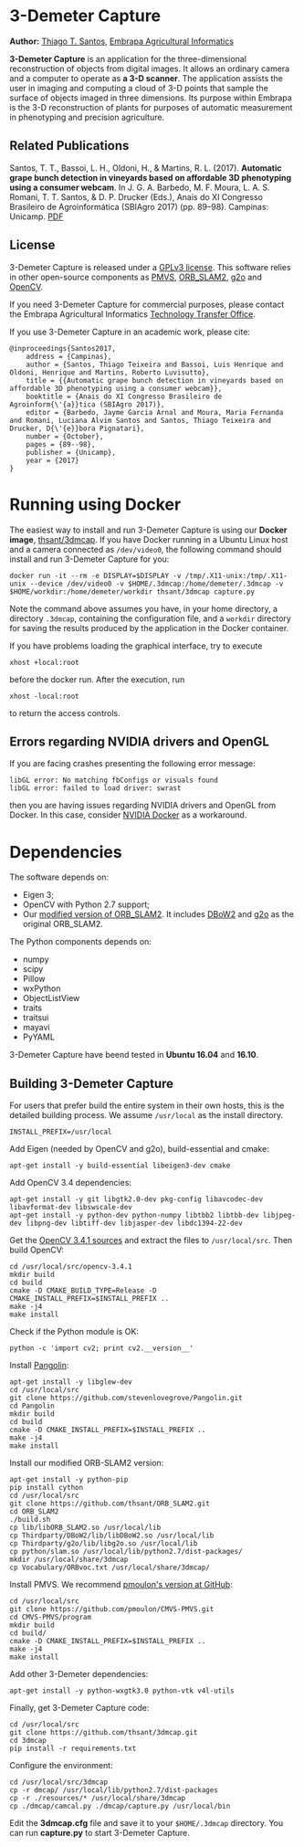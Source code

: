 # 3-Demeter Capture

**Author:** [Thiago T. Santos](https://www.embrapa.br/en/web/portal/team/-/empregado/351534/thiago-teixeira-santos), [Embrapa Agricultural Informatics](https://www.embrapa.br/en/informatica-agropecuaria)

**3-Demeter Capture** is an application for the three-dimensional
reconstruction of objects from digital images. It allows an ordinary
camera and a computer to operate as **a 3-D scanner**. The application
assists the user in imaging and computing a cloud of 3-D points that
sample the surface of objects imaged in three dimensions. Its purpose
within Embrapa is the 3-D reconstruction of plants for purposes of
automatic measurement in phenotyping and precision agriculture. 

## Related Publications

Santos, T. T., Bassoi, L. H., Oldoni, H., & Martins,
R. L. (2017). **Automatic grape bunch detection in vineyards based on affordable 3D phenotyping using a consumer webcam**. In
J. G. A. Barbedo, M. F. Moura, L. A. S. Romani, T. T. Santos, &
D. P. Drucker (Eds.), Anais do XI Congresso Brasileiro de
Agroinformática (SBIAgro 2017) (pp. 89–98). Campinas:
Unicamp. [PDF](http://ainfo.cnptia.embrapa.br/digital/bitstream/item/169609/1/Automatic-grape-SBIAgro.pdf)


## License

3-Demeter Capture is released under a [GPLv3 license](https://github.com/thsant/3dmcap/blob/master/LICENSE). This software relies in
other open-source components as [PMVS](https://www.di.ens.fr/pmvs/), [ORB_SLAM2](https://github.com/raulmur/ORB_SLAM2), [g2o](https://github.com/RainerKuemmerle/g2o) and  [OpenCV](https://opencv.org/).

If you need 3-Demeter Capture for commercial purposes, please contact the Embrapa Agricultural Informatics
[Technology Transfer Office](https://www.embrapa.br/en/informatica-agropecuaria/transferencia-de-tecnologia).

If you use 3-Demeter Capture in an academic work, please cite:

```
@inproceedings{Santos2017,
	address = {Campinas},
	author = {Santos, Thiago Teixeira and Bassoi, Luis Henrique and Oldoni, Henrique and Martins, Roberto Luvisutto},
	title = {{Automatic grape bunch detection in vineyards based on affordable 3D phenotyping using a consumer webcam}},
	booktitle = {Anais do XI Congresso Brasileiro de Agroinform{\'{a}}tica (SBIAgro 2017)},
	editor = {Barbedo, Jayme Garcia Arnal and Moura, Maria Fernanda and Romani, Luciana Alvim Santos and Santos, Thiago Teixeira and Drucker, D{\'{e}}bora Pignatari},
	number = {October},
	pages = {89--98},
	publisher = {Unicamp},	
	year = {2017}
}
```

# Running using Docker

The easiest way to install and run 3-Demeter Capture is using our **Docker image**, [thsant/3dmcap](https://cloud.docker.com/swarm/thsant/repository/docker/thsant/3dmcap/general). If you
have Docker running in a Ubuntu Linux host and a camera connected as `/dev/video0`,  the following command should install and run 3-Demeter Capture for you:

```
docker run -it --rm -e DISPLAY=$DISPLAY -v /tmp/.X11-unix:/tmp/.X11-unix --device /dev/video0 -v $HOME/.3dmcap:/home/demeter/.3dmcap -v $HOME/workdir:/home/demeter/workdir thsant/3dmcap capture.py
```

Note the command above assumes you have, in your home directory, a directory `.3dmcap`, containing the configuration file, and a `workdir` directory for saving the results produced by
the application in the Docker container.

If you have problems loading the graphical interface, try to execute

```
xhost +local:root
```

before the docker run. After the execution, run

```
xhost -local:root
```

to return the access controls.

## Errors regarding NVIDIA drivers and OpenGL

If you are facing crashes presenting the following error message:

```
libGL error: No matching fbConfigs or visuals found
libGL error: failed to load driver: swrast
```

then you are having issues regarding NVIDIA drivers and OpenGL from Docker. In this case, consider
[NVIDIA Docker](https://github.com/NVIDIA/nvidia-docker) as a workaround.

# Dependencies

The software depends on:

* Eigen 3;
* OpenCV with Python 2.7 support;
* Our [modified version of ORB_SLAM2](https://github.com/thsant/ORB_SLAM2). It includes [DBoW2](https://github.com/dorian3d/DBoW2) and [g2o](https://github.com/RainerKuemmerle/g2o)
as the original ORB_SLAM2.

The Python components depends on:

* numpy
* scipy
* Pillow
* wxPython
* ObjectListView 
* traits
* traitsui
* mayavi
* PyYAML

3-Demeter Capture have beend tested in **Ubuntu 16.04** and **16.10**.

## Building 3-Demeter Capture

For users that prefer build the entire system in their own hosts, this is the detailed building process. We
assume `/usr/local` as the install directory.

```
INSTALL_PREFIX=/usr/local
```

Add Eigen (needed by OpenCV and g2o), build-essential and cmake:

```
apt-get install -y build-essential libeigen3-dev cmake
```

Add OpenCV 3.4 dependencies:

```
apt-get install -y git libgtk2.0-dev pkg-config libavcodec-dev libavformat-dev libswscale-dev 
apt-get install -y python-dev python-numpy libtbb2 libtbb-dev libjpeg-dev libpng-dev libtiff-dev libjasper-dev libdc1394-22-dev
```

Get the [OpenCV 3.4.1 sources](https://opencv.org/releases.html) and extract the files to `/usr/local/src`. Then build OpenCV:

```
cd /usr/local/src/opencv-3.4.1 
mkdir build 
cd build 
cmake -D CMAKE_BUILD_TYPE=Release -D CMAKE_INSTALL_PREFIX=$INSTALL_PREFIX .. 
make -j4 
make install 
```

Check if the Python module is OK:

```
python -c 'import cv2; print cv2.__version__'
```

Install [Pangolin](https://github.com/stevenlovegrove/Pangolin.git):

```
apt-get install -y libglew-dev 
cd /usr/local/src 
git clone https://github.com/stevenlovegrove/Pangolin.git 
cd Pangolin 
mkdir build 
cd build 
cmake -D CMAKE_INSTALL_PREFIX=$INSTALL_PREFIX .. 
make -j4 
make install 
```

Install our modified ORB-SLAM2 version:

```
apt-get install -y python-pip 
pip install cython 
cd /usr/local/src 
git clone https://github.com/thsant/ORB_SLAM2.git 
cd ORB_SLAM2 
./build.sh 
cp lib/libORB_SLAM2.so /usr/local/lib 
cp Thirdparty/DBoW2/lib/libDBoW2.so /usr/local/lib 
cp Thirdparty/g2o/lib/libg2o.so /usr/local/lib 
cp python/slam.so /usr/local/lib/python2.7/dist-packages/ 
mkdir /usr/local/share/3dmcap 
cp Vocabulary/ORBvoc.txt /usr/local/share/3dmcap/ 
```

Install PMVS. We recommend [pmoulon's version at GitHub](https://github.com/pmoulon/CMVS-PMVS.git):

```
cd /usr/local/src 
git clone https://github.com/pmoulon/CMVS-PMVS.git 
cd CMVS-PMVS/program 
mkdir build 
cd build/ 
cmake -D CMAKE_INSTALL_PREFIX=$INSTALL_PREFIX .. 
make -j4 
make install 
```

Add other 3-Demeter dependencies:

```
apt-get install -y python-wxgtk3.0 python-vtk v4l-utils 
```

Finally, get 3-Demeter Capture code:

```
cd /usr/local/src 
git clone https://github.com/thsant/3dmcap.git 
cd 3dmcap 
pip install -r requirements.txt
```

Configure the environment:

```
cd /usr/local/src/3dmcap 
cp -r dmcap/ /usr/local/lib/python2.7/dist-packages 
cp -r ./resources/* /usr/local/share/3dmcap 
cp ./dmcap/camcal.py ./dmcap/capture.py /usr/local/bin  
```

Edit the **3dmcap.cfg** file and save it to your `$HOME/.3dmcap` directory. You can run **capture.py** to start 3-Demeter Capture.  
